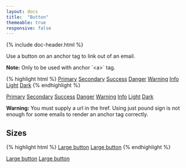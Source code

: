```yaml
---
layout: docs
title:  "Button"
themeable: true
responsive: false
---
```

{% include doc-header.html %}

Use a button on an anchor tag to link out of an email.

<div class="alert alert-info">
  <strong>Note:</strong> Only to be used with anchor `&lt;a&gt;` tag.
</div>

{% highlight html %}
<a class="btn btn-primary" href="https://bootstrapemail.com">Primary</a>
<a class="btn btn-secondary" href="https://bootstrapemail.com">Secondary</a>
<a class="btn btn-success" href="https://bootstrapemail.com">Success</a>
<a class="btn btn-danger" href="https://bootstrapemail.com">Danger</a>
<a class="btn btn-warning" href="https://bootstrapemail.com">Warning</a>
<a class="btn btn-info" href="https://bootstrapemail.com">Info</a>
<a class="btn btn-light" href="https://bootstrapemail.com">Light</a>
<a class="btn btn-dark" href="https://bootstrapemail.com">Dark</a>
{% endhighlight %}

<a href="#" class="btn btn-primary">Primary</a>
<a href="#" class="btn btn-secondary">Secondary</a>
<a href="#" class="btn btn-success">Success</a>
<a href="#" class="btn btn-danger">Danger</a>
<a href="#" class="btn btn-warning">Warning</a>
<a href="#" class="btn btn-info">Info</a>
<a href="#" class="btn btn-light">Light</a>
<a href="#" class="btn btn-dark">Dark</a>

<div class="alert alert-warning">
  <strong>Warning:</strong> You must supply a url in the href. Using just pound sign is not enough for some emails to render an anchor tag correctly.
</div>

## Sizes
{% highlight html %}
<a class="btn btn-primary btn-lg" href="https://bootstrapemail.com">Large button</a>
<a class="btn btn-secondary btn-lg" href="https://bootstrapemail.com">Large button</a>
{% endhighlight %}

<a href="#" class="btn btn-primary btn-lg">Large button</a>
<a href="#" class="btn btn-secondary btn-lg">Large button</a>

